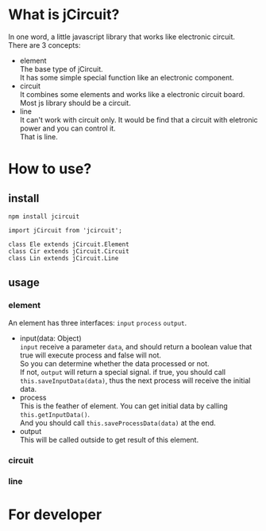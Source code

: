 # What is jCircuit?
In one word, a little javascript library that works like electronic circuit.  
There are 3 concepts:  
* element  
  The base type of jCircuit.  
  It has some simple special function like an electronic component.
* circuit  
  It combines some elements and works like a electronic circuit board.
  Most js library should be a circuit.
* line  
  It can't work with circuit only.  It would be find that a circuit with eletronic power and you can control it.  
  That is line.

# How to use?

## install
```
npm install jcircuit
```
```
import jCircuit from 'jcircuit';

class Ele extends jCircuit.Element
class Cir extends jCircuit.Circuit
class Lin extends jCircuit.Line
```

## usage

### element
An element has three interfaces: `input` `process` `output`.  
* input(data: Object)  
  `input` receive a parameter `data`, and should return a boolean value that true will execute process and false will not.  
  So you can determine whether the data processed or not.  
  If not, `output` will return a special signal.
  if true, you should call `this.saveInputData(data)`, thus the next process will receive the initial data.
* process  
  This is the feather of element.
  You can get initial data by calling `this.getInputData()`.  
  And you should call `this.saveProcessData(data)` at the end.
* output  
  This will be called outside to get result of this element.

### circuit
### line
# For developer

